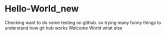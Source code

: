 # Hello-World_new
Checking
want to do some testing on github. so trying many funny things to understand how git hub works
Welcome World
what else

